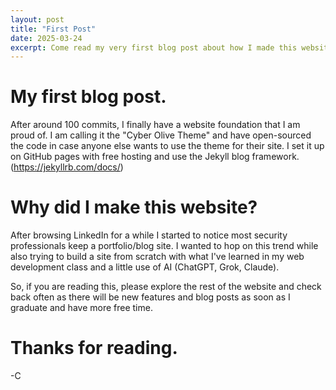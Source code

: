 ```yaml
---
layout: post
title: "First Post"
date: 2025-03-24
excerpt: Come read my very first blog post about how I made this website.
---
```


# My first blog post.

After around 100 commits, I finally have a website foundation that I am proud of.
I am calling it the "Cyber Olive Theme" and have open-sourced the code in case anyone else wants to use the theme for their site.
I set it up on GitHub pages with free hosting and use the Jekyll blog framework. (https://jekyllrb.com/docs/)

# Why did I make this website?
After browsing LinkedIn for a while I started to notice most security professionals keep a portfolio/blog site.
I wanted to hop on this trend while also trying to build a site from scratch with what I've learned in my web development class and a little use of AI (ChatGPT, Grok, Claude).

So, if you are reading this, please explore the rest of the website and check back often as there will be new features and blog posts as soon as I graduate and have more free time.

# Thanks for reading.

-C

